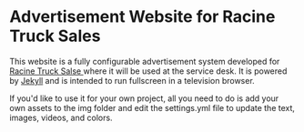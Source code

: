 # Advertisement Website for Racine Truck Sales

This website is a fully configurable advertisement system developed for [Racine Truck Salse ](http://www.volvotrucks.com/dealers-vtna/en-us/milwaukeetruck/Pages/index.aspx) where it will be used at the service desk. It is powered by [Jekyll](https://jekyllrb.com/) and is intended to run fullscreen in a television browser.

If you'd like to use it for your own project, all you need to do is add your own assets to the img folder and edit the settings.yml file to update the text, images, videos, and colors.
